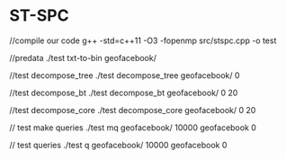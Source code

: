 # ST-SPC
//compile our code
g++ -std=c++11 -O3 -fopenmp src/stspc.cpp -o test

//predata
./test txt-to-bin geofacebook/

//test decompose_tree
./test decompose_tree geofacebook/ 0

//test decompose_bt
./test decompose_bt geofacebook/ 0 20

//test decompose_core
./test decompose_core geofacebook/ 0 20

// test make queries
./test mq geofacebook/ 10000 geofacebook 0

// test queries
./test q geofacebook/ 10000 geofacebook 0
